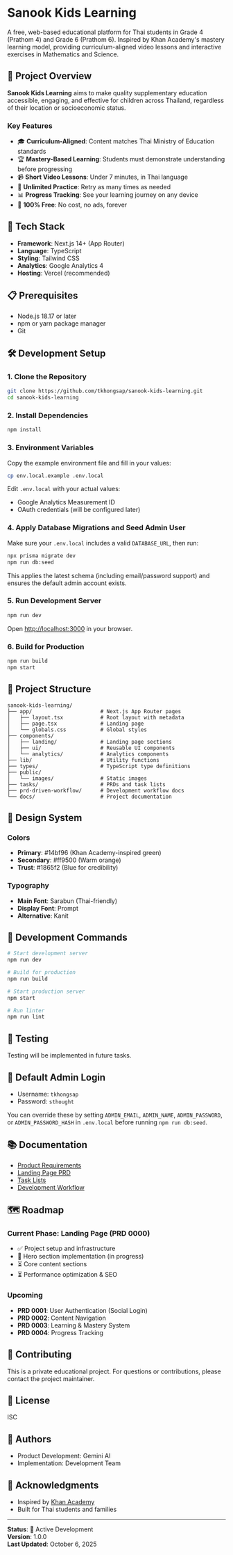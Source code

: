 # Sanook Kids Learning

A free, web-based educational platform for Thai students in Grade 4 (Prathom 4) and Grade 6 (Prathom 6). Inspired by Khan Academy's mastery learning model, providing curriculum-aligned video lessons and interactive exercises in Mathematics and Science.

## 🎯 Project Overview

**Sanook Kids Learning** aims to make quality supplementary education accessible, engaging, and effective for children across Thailand, regardless of their location or socioeconomic status.

### Key Features

- 🎓 **Curriculum-Aligned**: Content matches Thai Ministry of Education standards
- 🏆 **Mastery-Based Learning**: Students must demonstrate understanding before progressing
- 📹 **Short Video Lessons**: Under 7 minutes, in Thai language
- 🔄 **Unlimited Practice**: Retry as many times as needed
- 📊 **Progress Tracking**: See your learning journey on any device
- 💯 **100% Free**: No cost, no ads, forever

## 🚀 Tech Stack

- **Framework**: Next.js 14+ (App Router)
- **Language**: TypeScript
- **Styling**: Tailwind CSS
- **Analytics**: Google Analytics 4
- **Hosting**: Vercel (recommended)

## 📋 Prerequisites

- Node.js 18.17 or later
- npm or yarn package manager
- Git

## 🛠️ Development Setup

### 1. Clone the Repository

```bash
git clone https://github.com/tkhongsap/sanook-kids-learning.git
cd sanook-kids-learning
```

### 2. Install Dependencies

```bash
npm install
```

### 3. Environment Variables

Copy the example environment file and fill in your values:

```bash
cp env.local.example .env.local
```

Edit `.env.local` with your actual values:
- Google Analytics Measurement ID
- OAuth credentials (will be configured later)

### 4. Apply Database Migrations and Seed Admin User

Make sure your `.env.local` includes a valid `DATABASE_URL`, then run:

```bash
npx prisma migrate dev
npm run db:seed
```

This applies the latest schema (including email/password support) and ensures the default admin account exists.

### 5. Run Development Server

```bash
npm run dev
```

Open [http://localhost:3000](http://localhost:3000) in your browser.

### 6. Build for Production

```bash
npm run build
npm start
```

## 📁 Project Structure

```
sanook-kids-learning/
├── app/                      # Next.js App Router pages
│   ├── layout.tsx            # Root layout with metadata
│   ├── page.tsx              # Landing page
│   └── globals.css           # Global styles
├── components/
│   ├── landing/              # Landing page sections
│   ├── ui/                   # Reusable UI components
│   └── analytics/            # Analytics components
├── lib/                      # Utility functions
├── types/                    # TypeScript type definitions
├── public/
│   └── images/               # Static images
├── tasks/                    # PRDs and task lists
├── prd-driven-workflow/      # Development workflow docs
└── docs/                     # Project documentation
```

## 🎨 Design System

### Colors

- **Primary**: #14bf96 (Khan Academy-inspired green)
- **Secondary**: #ff9500 (Warm orange)
- **Trust**: #1865f2 (Blue for credibility)

### Typography

- **Main Font**: Sarabun (Thai-friendly)
- **Display Font**: Prompt
- **Alternative**: Kanit

## 📝 Development Commands

```bash
# Start development server
npm run dev

# Build for production
npm run build

# Start production server
npm start

# Run linter
npm run lint
```

## 🧪 Testing

Testing will be implemented in future tasks.

## 🔐 Default Admin Login

- Username: `tkhongsap`
- Password: `sthought`

You can override these by setting `ADMIN_EMAIL`, `ADMIN_NAME`, `ADMIN_PASSWORD`, or `ADMIN_PASSWORD_HASH` in `.env.local` before running `npm run db:seed`.

## 📚 Documentation

- [Product Requirements](./00-prd-sanook-kids-learning.md)
- [Landing Page PRD](./tasks/0000-prd-landing-page.md)
- [Task Lists](./tasks/)
- [Development Workflow](./prd-driven-workflow/)

## 🗺️ Roadmap

### Current Phase: Landing Page (PRD 0000)
- ✅ Project setup and infrastructure
- 🔄 Hero section implementation (in progress)
- ⏳ Core content sections
- ⏳ Performance optimization & SEO

### Upcoming
- **PRD 0001**: User Authentication (Social Login)
- **PRD 0002**: Content Navigation
- **PRD 0003**: Learning & Mastery System
- **PRD 0004**: Progress Tracking

## 🤝 Contributing

This is a private educational project. For questions or contributions, please contact the project maintainer.

## 📄 License

ISC

## 👥 Authors

- Product Development: Gemini AI
- Implementation: Development Team

## 🙏 Acknowledgments

- Inspired by [Khan Academy](https://www.khanacademy.org/)
- Built for Thai students and families

---

**Status**: 🚧 Active Development  
**Version**: 1.0.0  
**Last Updated**: October 6, 2025
